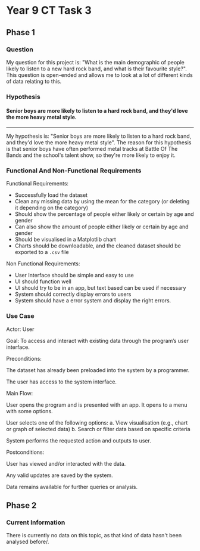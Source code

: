 # Year 9 CT Task 3

## Phase 1
### Question
My question for this project is: "What is the main demographic of people likely to listen to a new hard rock band, and what is their favourite style?". This question is open-ended and allows me to look at a lot of different kinds of data relating to this.

### Hypothesis
#### Senior boys are more likely to listen to a hard rock band, and they'd love the more heavy metal style.

---

My hypothesis is: "Senior boys are more likely to listen to a hard rock band, and they'd love the more heavy metal style". The reason for this hypothesis is that senior boys have often performed metal tracks at Battle Of The Bands and the school's talent show, so they're more likely to enjoy it.

### Functional And Non-Functional Requirements
Functional Requirements:  
- Successfully load the dataset
- Clean any missing data by using the mean for the category (or deleting it depending on the category)
- Should show the percentage of people either likely or certain by age and gender
- Can also show the amount of people either likely or certain by age and gender
- Should be visualised in a Matplotlib chart
- Charts should be downloadable, and the cleaned dataset should be exported to a `.csv` file  

Non Functional Requirements:  
- User Interface should be simple and easy to use
- UI should function well
- UI should try to be in an app, but text based can be used if necessary
- System should correctly display errors to users
- System should have a error system and display the right errors.

### Use Case
Actor: User

Goal: To access and interact with existing data through the program’s user interface.

Preconditions:

The dataset has already been preloaded into the system by a programmer.

The user has access to the system interface.

Main Flow:

User opens the program and is presented with an app. It opens to a menu with some options.

User selects one of the following options:
a. View visualisation (e.g., chart or graph of selected data)
b. Search or filter data based on specific criteria

System performs the requested action and outputs to user.

Postconditions:

User has viewed and/or interacted with the data.

Any valid updates are saved by the system.

Data remains available for further queries or analysis.

## Phase 2
### Current Information
There is currently no data on this topic, as that kind of data hasn't been analysed before/.
